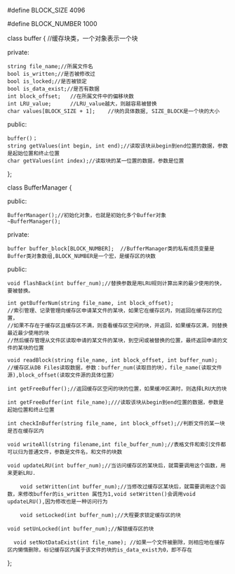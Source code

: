 #define BLOCK_SIZE 4096

#define BLOCK_NUMBER 1000

class buffer { //缓存块类，一个对象表示一个块

private:

	string file_name;//所属文件名
	bool is_written;//是否被修改过
	bool is_locked;//是否被锁定
	bool is_data_exist;//是否有数据
	int block_offset;	//在所属文件中的偏移块数
	int LRU_value;		//LRU_value越大，则越容易被替换
	char values[BLOCK_SIZE + 1];	//块的具体数据, SIZE_BLOCK是一个块的大小
public:

	buffer()；
	string getValues(int begin, int end);//读取该块从begin到end位置的数据，参数是起始位置和终止位置
	char getValues(int index);//读取块的某一位置的数据，参数是位置
};




class BufferManager {

public:

	BufferManager();//初始化对象，也就是初始化多个Buffer对象
	~BufferManager();
private:

	buffer buffer_block[BLOCK_NUMBER];	//BufferManager类的私有成员变量是Buffer类对象数组,BLOCK_NUMBER是一个宏，是缓存区的块数
public:

	void flashBack(int buffer_num);//替换参数是用LRU规则计算出来的最少使用的快，要被替换。

	int getBufferNum(string file_name, int block_offset);
	//索引管理、记录管理向缓存区申请某文件的某块，如果它在缓存区内，则返回在缓存区的位置，
	//如果不存在于缓存区且缓存区不满，则查看缓存区空闲的块，并返回，如果缓存区满，则替换最近最少使用的块
	//然后缓存管理从文件区读取申请的某文件的某块，到空闲或被替换的位置，最终返回申请的文件的某块的位置

	void readBlock(string file_name, int block_offset, int buffer_num);
	//缓存区从DB Files读取数据，参数：buffer_num(读取目的块），file_name(读取文件源),block_offset(读取文件源的具体位置）

	int getFreeBuffer();//返回缓存区空闲的块的位置，如果缓冲区满时，则选择LRU大的块
	
	int getFreeBuffer(int file_name);///读取该块从begin到end位置的数据，参数是起始位置和终止位置

	int checkInBuffer(string file_name, int block_offset);//判断文件的某一块是否在缓存区内

	void writeAll(string filename,int file_buffer_num);//表格文件和索引文件都可以归为普通文件，参数是文件名，和文件的块数
	
	void updateLRU(int buffer_num);//当访问缓存区的某块后，就需要调用这个函数，用来更新LRU.

        void setWritten(int buffer_num);//当修改过缓存区某块后，就需要调用这个函数，来修改buffer的is_written 属性为1,void setWritten()会调用void updateLRU(),因为修改也是一种访问行为

        void setLocked(int buffer_num);//大程要求锁定缓存区的块 
      
	void setUnLocked(int buffer_num);//解锁缓存区的块	

	  void setNotDataExist(int file_name); //如果一个文件被删除，则相应地在缓存区内懒惰删除，标记缓存区内属于该文件的块的is_data_exist为0，即不存在
	


};


